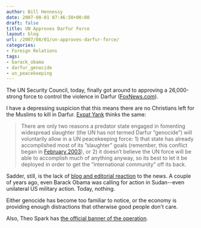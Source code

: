 ```yaml
---
author: Bill Hennessy
date: 2007-08-01 07:46:50+00:00
draft: false
title: UN Approves Darfur Force
layout: blog
url: /2007/08/01/un-approves-darfur-force/
categories:
- Foreign Relations
tags:
- barack_obama
- darfur_genocide
- un_peacekeeping
---
```


The UN Security Council, today, finally got around to approving a 26,000-strong force to control the violence in Darfur ([FoxNews.com](https://www.foxnews.com/story/0,2933,291594,00.html)).

I have a depressing suspicion that this means there are no Christians left for the Muslims to kill in Darfur. [Expat Yank](https://expatyank.wordpress.com/2007/08/01/drop-that-weapon-so-i-can-monitor-it/) thinks the same:


> There are only two reasons a predator state engaged in fomenting widespread slaughter (the UN has not termed Darfur “genocide”) will voluntarily allow in a UN peacekeeping force: 1) that state has already accomplished most of its ”slaughter” goals (remember, this conflict began in [February 2003](https://www.washingtonpost.com/wp-dyn/content/article/2007/07/31/AR2007073101731.html)), or 2) it doesn’t believe the UN force will be able to accomplish much of anything anyway, so its best to let it be deployed in order to get the “international community” off its back.


Sadder, still, is the lack of [blog and editorial reaction](https://www.technorati.com/posts/tag/darfur) to the news. A couple of years ago, even Barack Obama was calling for action in Sudan--even unilateral US military action. Today, nothing.

Either genocide has become too familiar to notice, or the economy is providing enough distractions that otherwise good people don't care.

Also, Theo Spark has [the official banner of the operation](https://theospark.blogspot.com/2007/08/wednesday-bits.html).


